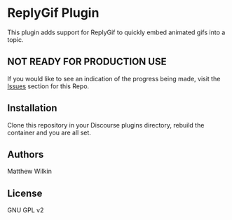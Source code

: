 # ReplyGif Plugin
This plugin adds support for ReplyGif to quickly embed animated gifs into a topic.

## NOT READY FOR PRODUCTION USE
If you would like to see an indication of the progress being made, visit the 
[Issues](https://github.com/cpradio/discourse-plugin-replygif/issues) section for this Repo.

## Installation

Clone this repository in your Discourse plugins directory, rebuild the container and you are all set.

## Authors

Matthew Wilkin

## License

GNU GPL v2